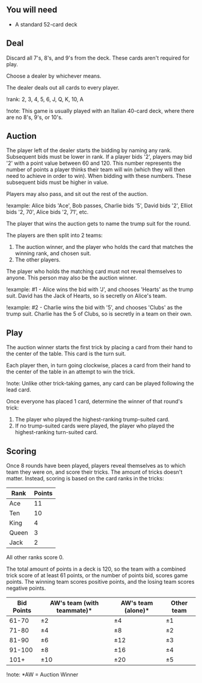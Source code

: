 ## You will need

- A standard 52-card deck

## Deal

Discard all 7's, 8's, and 9's from the deck. These cards aren't required for play.

Choose a dealer by whichever means.

The dealer deals out all cards to every player.

!rank: 2, 3, 4, 5, 6, J, Q, K, 10, A

!note: This game is usually played with an Italian 40-card deck, where there are no 8's, 9's, or 10's.

## Auction

The player left of the dealer starts the bidding by naming any rank. Subsequent bids must be lower in rank. If a player bids '2', players may bid '2' with a point value between 60 and 120. This number represents the number of points a player thinks their team will win (which they will then need to achieve in order to win). When bidding with these numbers. These subsequent bids must be higher in value.

Players may also pass, and sit out the rest of the auction.

!example: Alice bids 'Ace', Bob passes, Charlie bids '5', David bids '2', Elliot bids '2, 70', Alice bids '2, 71', etc.

The player that wins the auction gets to name the trump suit for the round.

The players are then split into 2 teams:

1. The auction winner, and the player who holds the card that matches the winning rank, and chosen suit.
2. The other players.

The player who holds the matching card must not reveal themselves to anyone. This person may also be the auction winner.

!example: #1 - Alice wins the bid with 'J', and chooses 'Hearts' as the trump suit. David has the Jack of Hearts, so is secretly on Alice's team.

!example: #2 - Charlie wins the bid with '5', and chooses 'Clubs' as the trump suit. Charlie has the 5 of Clubs, so is secretly in a team on their own.

## Play

The auction winner starts the first trick by placing a card from their hand to the center of the table. This card is the turn suit.

Each player then, in turn going clockwise, places a card from their hand to the center of the table in an attempt to win the trick.

!note: Unlike other trick-taking games, any card can be played following the lead card.

Once everyone has placed 1 card, determine the winner of that round's trick:

1. The player who played the highest-ranking trump-suited card.
2. If no trump-suited cards were played, the player who played the highest-ranking turn-suited card.

## Scoring

Once 8 rounds have been played, players reveal themselves as to which team they were on, and score their tricks. The amount of tricks doesn't matter. Instead, scoring is based on the card ranks in the tricks:

| Rank  | Points |
| ----- | ------ |
| Ace   | 11     |
| Ten   | 10     |
| King  | 4      |
| Queen | 3      |
| Jack  | 2      |

All other ranks score 0.

The total amount of points in a deck is 120, so the team with a combined trick score of at least 61 points, or the number of points bid, scores game points. The winning team scores positive points, and the losing team scores negative points.

| Bid Points | AW's team (with teammate)\* | AW's team (alone)\* | Other team |
| ---------- | --------------------------- | ------------------- | ---------- |
| 61-70      | ±2                          | ±4                  | ±1         |
| 71-80      | ±4                          | ±8                  | ±2         |
| 81-90      | ±6                          | ±12                 | ±3         |
| 91-100     | ±8                          | ±16                 | ±4         |
| 101+       | ±10                         | ±20                 | ±5         |

!note: \*AW = Auction Winner
